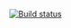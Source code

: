 [![Build status](https://ci.appveyor.com/api/projects/status/kjmgnposp22fh3l3?svg=true)](https://ci.appveyor.com/project/MargaritaPustovalova/testapici)
